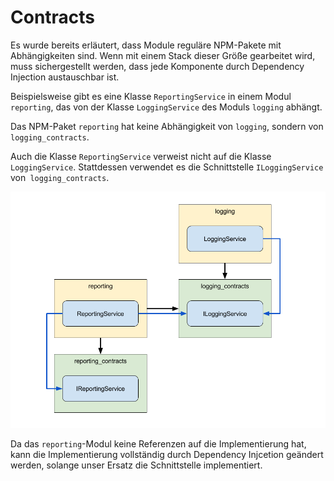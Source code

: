 # Contracts

Es wurde bereits erläutert, dass Module reguläre NPM-Pakete mit Abhängigkeiten
sind. Wenn mit einem Stack dieser Größe gearbeitet wird, muss sichergestellt
werden, dass jede Komponente durch Dependency Injection austauschbar ist.

Beispielsweise gibt es eine Klasse `ReportingService` in einem Modul
`reporting`, das von der Klasse `LoggingService` des Moduls `logging` abhängt.

Das NPM-Paket `reporting` hat keine Abhängigkeit von `logging`, sondern von `logging_contracts`.

Auch die Klasse `ReportingService` verweist nicht auf die Klasse
`LoggingService`. Stattdessen verwendet es die Schnittstelle `ILoggingService`
von` logging_contracts`.

![Contract](images/contracts.png)

Da das `reporting`-Modul keine Referenzen auf die Implementierung hat, kann die
Implementierung vollständig durch Dependency Injcetion geändert werden, solange
unser Ersatz die Schnittstelle implementiert.
